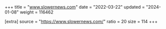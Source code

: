 +++
title = "www.slowernews.com"
date = "2022-03-22"
updated = "2024-01-08"
weight = 116462

[extra]
source = "https://www.slowernews.com/"
ratio = 20
size = 114
+++
